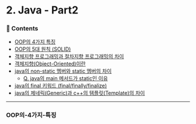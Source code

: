 # 2. Java - Part2
### :book: Contents
* [OOP의 4가지 특징](#OOP의-4가지-특징)
* [OOP의 5대 원칙 (SOLID)](#OOP의-5대-원칙-(SOLID))
* [객체지향 프로그래밍과 절차지향 프로그래밍의 차이](#객체지향-프로그래밍과-절차지향-프로그래밍의-차이)
* [객체지향(Object-Oriented)이란](#객체지향(Object-Oriented)이란)
* [java의 non-static 멤버와 static 멤버의 차이](#java의-non-static-멤버와-static-멤버의-차이)
  * [Q. java의 main 메서드가 static인 이유](#)
* [java의 final 키워드 (final/finally/finalize)](#java의-final-키워드-(final/finally/finalize))
* [java의 제네릭(Generic)과 c++의 템플릿(Template)의 차이](#java의-제네릭(Generic)과-c++의-템플릿(Template)의-차이)

---

### OOP의-4가지-특징
